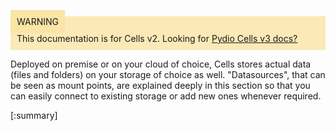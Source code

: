 
<div style="background-color: #fbe9b7;font-size: 14px;">
<span style="background-color: #fae4a6;padding: 10px;">WARNING</span>
<span style="padding: 10px;display: inline-block;">This documentation is for Cells v2. Looking for <a href="https://pydio.com/en/docs/cells/v3/quick-start">Pydio Cells v3 docs?</a></span>
</div>




Deployed on premise or on your cloud of choice, Cells stores actual data (files and folders) on your storage of choice as well. "Datasources", that can be seen as mount points, are explained deeply in this section so that you can easily connect to existing storage or add new ones whenever required.

[:summary]